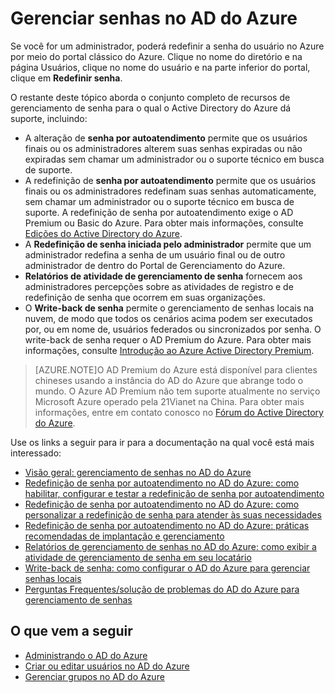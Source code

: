 <properties
	pageTitle="Gerenciar senhas no AD do Azure| Microsoft Azure"
	description="Um tópico que explica como gerenciar senhas no AD do Azure."
	services="active-directory"
	documentationCenter=""
	authors="curtand"
	manager="swadwha"
	editor=""
	tags="azure-classic-portal"/>

<tags
	ms.service="active-directory"
	ms.workload="infrastructure-services"
	ms.tgt_pltfrm="na"
	ms.devlang="na"
	ms.topic="article"
	ms.date="07/28/2015"
	ms.author="curtand"/>

# Gerenciar senhas no AD do Azure

Se você for um administrador, poderá redefinir a senha do usuário no Azure por meio do portal clássico do Azure. Clique no nome do diretório e na página Usuários, clique no nome do usuário e na parte inferior do portal, clique em **Redefinir senha**.

O restante deste tópico aborda o conjunto completo de recursos de gerenciamento de senha para o qual o Active Directory do Azure dá suporte, incluindo:

- A alteração de **senha por autoatendimento** permite que os usuários finais ou os administradores alterem suas senhas expiradas ou não expiradas sem chamar um administrador ou o suporte técnico em busca de suporte.
- A redefinição de **senha por autoatendimento** permite que os usuários finais ou os administradores redefinam suas senhas automaticamente, sem chamar um administrador ou o suporte técnico em busca de suporte. A redefinição de senha por autoatendimento exige o AD Premium ou Basic do Azure. Para obter mais informações, consulte [Edições do Active Directory do Azure](active-directory-editions.md).
- A **Redefinição de senha iniciada pelo administrador** permite que um administrador redefina a senha de um usuário final ou de outro administrador de dentro do Portal de Gerenciamento do Azure.
- **Relatórios de atividade de gerenciamento de senha** fornecem aos administradores percepções sobre as atividades de registro e de redefinição de senha que ocorrem em suas organizações.
- O **Write-back de senha** permite o gerenciamento de senhas locais na nuvem, de modo que todos os cenários acima podem ser executados por, ou em nome de, usuários federados ou sincronizados por senha. O write-back de senha requer o AD Premium do Azure. Para obter mais informações, consulte [Introdução ao Azure Active Directory Premium](active-directory-get-started-premium.md).

> [AZURE.NOTE]O AD Premium do Azure está disponível para clientes chineses usando a instância do AD do Azure que abrange todo o mundo. O Azure AD Premium não tem suporte atualmente no serviço Microsoft Azure operado pela 21Vianet na China. Para obter mais informações, entre em contato conosco no [Fórum do Active Directory do Azure](http://feedback.azure.com/forums/169401-azure-active-directory).

Use os links a seguir para ir para a documentação na qual você está mais interessado:

- [Visão geral: gerenciamento de senhas no AD do Azure](https://msdn.microsoft.com/library/azure/dn683880.aspx)
- [Redefinição de senha por autoatendimento no AD do Azure: como habilitar, configurar e testar a redefinição de senha por autoatendimento](https://msdn.microsoft.com/library/azure/dn683881.aspx)
- [Redefinição de senha por autoatendimento no AD do Azure: como personalizar a redefinição de senha para atender às suas necessidades](https://msdn.microsoft.com/library/azure/dn688249.aspx)
- [Redefinição de senha por autoatendimento no AD do Azure: práticas recomendadas de implantação e gerenciamento](https://msdn.microsoft.com/library/azure/dn903643.aspx)
- [Relatórios de gerenciamento de senhas no AD do Azure: como exibir a atividade de gerenciamento de senha em seu locatário](https://msdn.microsoft.com/library/azure/dn903641.aspx)
- [Write-back de senha: como configurar o AD do Azure para gerenciar senhas locais](https://msdn.microsoft.com/library/azure/dn903642.aspx)
- [Perguntas Frequentes/solução de problemas do AD do Azure para gerenciamento de senhas](https://msdn.microsoft.com/library/azure/dn683878.aspx)

## O que vem a seguir

- [Administrando o AD do Azure](active-directory-administer.md)
- [Criar ou editar usuários no AD do Azure](active-directory-create-users.md)
- [Gerenciar grupos no AD do Azure](active-directory-manage-groups.md)

<!---HONumber=July15_HO5-->